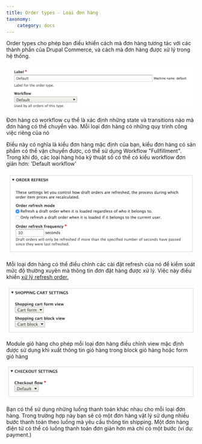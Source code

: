 ```yaml
---
title: Order types - Loại đơn hàng
taxonomy:
    category: docs
---
```



Order types cho phép bạn điều khiển cách mà đơn hàng tương tác với các
thành phần của Drupal Commerce, và cách mà đơn hàng được xử lý trong hệ
thống.

![Order workflow settings](../images/order-types-workflow.png)


Đơn hàng có workflow cụ thể là xác định những state và transitions
nào mà đơn hàng có thể chuyển vào. Mỗi loại đơn hàng có những quy trình công 
việc riêng của nó

Điều này có nghĩa  là kiểu đơn hàng mặc định của bạn, kiểu đơn hàng có 
sản phẩm có thể vận chuyển được, có thể sử dụng Workflow "Fullfillment".
Trong khi đó, các loại hàng hóa kỹ thuật số có thể có kiểu workflow đơn giản 
hơn: 'Default workflow'

![Order refresh settings](../images/order-types-refresh.png)

Mỗi loại đơn hàng có thể điều chỉnh các cài đặt refresh của nó để 
kiểm soát mức độ thường xuyên mà thông tin đơn đặt hàng được
xử lý. Việc này điều khiển [xử lý refresh 
order.](../03.order-processing)

![Order type cart settings](../images/order-types-cart.png)

Module giỏ hàng cho phép mỗi loại đơn hàng điều chỉnh view mặc định được sử dụng khi 
xuất thông tin giỏ hàng trong block giỏ hàng hoặc form giỏ 
hàng

![Order type checkout settings](../images/order-types-checkout.png)

Bạn có thể sử dụng những luồng thanh toán khác nhau cho mỗi loại đơn
hàng. Trong trường hợp này bạn sẽ có một đơn hàng vật lý sử dụng nhiều
bước thanh toán theo luồng mà yêu cầu thông tin shipping. Một đơn hàng điện tử
có thể có luồng thanh toán đơn giản hơn mà chỉ có một bước (ví dụ: payment.)
